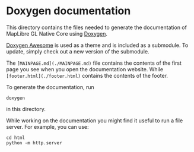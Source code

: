 # Doxygen documentation

This directory contains the files needed to generate the documentation of MapLibre GL Native Core using [Doxygen](https://www.doxygen.nl).

[Doxygen Awesome](https://jothepro.github.io/doxygen-awesome-css/index.html) is used as a theme and is included as a submodule. To update, simply check out a new version of the submodule.

The `[MAINPAGE.md](./MAINPAGE.md)` file contains the contents of the first page you see when you open the documentation website. While `[footer.html](./footer.html)` contains the contents of the footer.

To generate the documentation, run

```
doxygen
```

in this directory.

While working on the documentation you might find it useful to run a file server. For example, you can use:

```
cd html
python -m http.server
```
